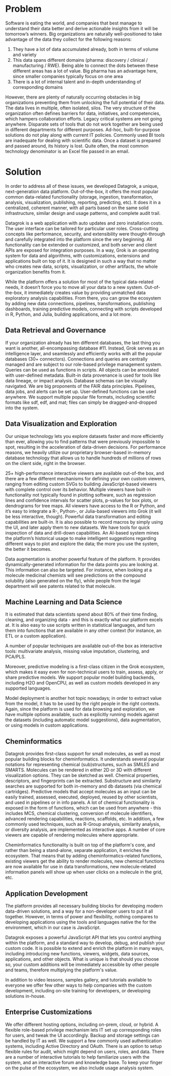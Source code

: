 <!-- TITLE: Enterprise -->
<!-- SUBTITLE: -->

# Problem

Software is eating the world, and companies that best manage to understand their data better 
and derive actionable insights from it will be tomorrow’s winners. Big organizations are 
naturally well-positioned to take advantage of the data they collect for the following reasons:

1. They have a lot of data accumulated already, both in terms of volume and variety
2. This data spans different domains (pharma: discovery / clinical / manufacturing / RWE). 
   Being able to connect the dots between these different areas has a lot of value. Big 
   pharma has an advantage here, since smaller companies typically focus on one area
3. There is a lot of internal talent and in-depth understanding of corresponding domains

However, there are plenty of naturally occurring obstacles in big organizations preventing 
them from unlocking the full potential of their data. The data lives in multiple, often isolated, 
silos. The very structure of the organization often defines barriers for data, initiatives, 
and competencies, which hampers collaboration efforts. Legacy critical systems are not going 
anywhere. Disparate sets of tools that do not work together are being used in different 
departments for different purposes. Ad-hoc, built-for-purpose solutions do not play along 
with current IT policies. Commonly used BI tools are inadequate for dealing with scientific data. 
Once a dataset is prepared and passed around, its history is lost. Quite often, the most common 
technology denominator is an Excel file passed in an email.

# Solution

In order to address all of these issues, we developed Datagrok, a unique, next-generation data 
platform. Out-of-the-box, it offers the most popular common data-related functionality (storage, ingestion, 
transformation, analysis, visualization, publishing, reporting, predicting, etc). It does it in 
a centralized, coherent manner, with all parts based on the same solid infrastructure, 
similar design and usage patterns, and complete audit trail. 

Datagrok is a web application with auto updates and zero installation costs. The user interface 
can be tailored for particular user roles. 
Cross-cutting concepts like performance, security, and extensibility were thought-through
and carefully integrated into the platform since the very beginning. 
All functionality can be extended or customized, and both server and client 
APIs are exposed for integration purposes. In a way, Grok is an operating system for data 
and algorithms, with customizations, extensions and applications built on top of it. It is 
designed in such a way that no matter who creates new data, scripts, visualization, or other 
artifacts, the whole organization benefits from it.

While the platform offers a solution for most of the typical data-related needs, it doesn’t force you 
to move all your data to a new system. Out-of-the-box, it immediately creates value by providing unmatched data 
exploratory analysis capabilities. From there, you can grow the ecosystem by adding new data 
connections, pipelines, transformations, publishing dashboards, training predictive models, 
connecting with scripts developed in R, Python, and Julia, building applications, and a lot more. 

## Data Retrieval and Governance

If your organization already has ten different databases, the last thing you want is another, 
all-encompassing database #11. Instead, Grok serves as an intelligence layer, and seamlessly 
and efficiently works with all the popular databases (30+ connectors). Connections and queries are 
centrally managed and are subject to our role-based privilege management system. Queries can be 
used as functions in scripts. All objects can be annotated with user-defined metadata. Built-in 
data provenance is used for tools like data lineage, or impact analysis. Database schemas can 
be visually navigated. We are big proponents of the FAIR data principles. Pipelines, data jobs, 
and alerts can be set up. User-defined functions can be used anywhere. We support multiple 
popular file formats, including scientific formats like sdf, edf, and mat; files can simply be 
dragged-and-dropped into the system.

## Data Visualization and Exploration

Our unique technology lets you explore datasets faster and more efficiently than ever, allowing
you to find patterns that were previously impossible to spot, resulting in the acceleration of 
data-driven decisions. For performance reasons, we heavily utilize our proprietary browser-based 
in-memory database technology that allows us to handle hundreds of millions of rows on the
client side, right in the browser.
 
25+ high-performance interactive viewers are available out-of-the box, and there are a few different 
mechanisms for defining your own custom viewers, ranging from editing custom SVGs to building 
JavaScript-based viewers with complete control over its behavior. Multiple viewers have built-in 
functionality not typically found in plotting software, such as regression lines and confidence 
intervals for scatter plots, p-values for box plots, or dendrograms for tree maps. All viewers 
have access to the R or Python, and it’s easy to integrate a R-, Python-, or Julia-based viewers 
into Grok (it will be less interactive, though). Powerful data transformation and editing 
capabilities are built-in. It is also possible to record macros by simply using the UI, and 
later apply them to new datasets. We have tools for quick inspection of data and drill-down 
capabilities. An AI-based system mines the platform’s historical usage to make intelligent 
suggestions regarding different ways to plot and explore the data; the more you use the system, 
the better it becomes.

Data augmentation is another powerful feature of the platform. It provides dynamically-generated
information for the data points you are looking at. This information can also be targeted. 
For instance, when looking at a molecule medicinal chemists will see predictions on the 
compound solubility (also generated on the fly), while people from the legal department will 
see patents related to that molecule. 
 
## Machine Learning and Data Science

It is estimated that data scientists spend about 80% of their time finding, cleaning, and 
organizing data - and this is exactly what our platform excels at. It is also easy to use scripts 
written in statistical languages, and turn them into functions that are available in any other
context (for instance, an ETL or a custom application).

A number of popular techniques are available out-of-the box as interactive tools: multivariate 
analysis, missing value imputation, clustering, and PCA/PLS.

Moreover, predictive modeling is a first-class citizen in the Grok ecosystem, which makes it easy 
even for non-technical users to train, assess, apply, or share predictive models. We support 
popular model building backends, including H2O and OpenCPU, as well as custom models developed in any 
supported languages.

Model deployment is another hot topic nowadays; in order to extract value from the model, it has 
to be used by the right people in the right contexts. Again, since the platform is used for data 
browsing and exploration, we have multiple options available, such as explicitly running models 
against the datasets (including automatic model suggestions), data augmentation, or using models 
in custom applications.

## Cheminformatics

Datagrok provides first-class support for small molecules, as well as most popular building 
blocks for cheminformatics. It understands several popular notations for representing chemical 
(sub)structures, such as SMILES and SMARTS. Molecules can be rendered in either 2D or 3D with 
different visualization options. They can be sketched as well. Chemical properties, descriptors, 
and fingerprints can be extracted. Substructure and similarity searches are supported for both 
in-memory and db datasets (via chemical cartridges). Predictive models that accept molecules 
as an input can be easily trained, assessed, executed, deployed, reused by other scientists, 
and used in pipelines or in info panels. A lot of chemical functionality is exposed in the 
form of functions, which can be used from anywhere - this includes MCS, chemical clustering, 
conversion of molecule identifiers, advanced rendering capabilities, reactions, scaffolds, etc. 
In addition, a few commonly used techniques, such as R-Group analysis, similarity analysis, or diversity 
analysis, are implemented as interactive apps. A number of core viewers are capable of 
rendering molecules where appropriate.

Cheminformatics functionality is built on top of the platform's core, and rather than being a 
stand-alone, separate application, it enriches the ecosystem. That means that by adding
cheminformatics-related functions, existing viewers get the ability to render molecules, 
new chemical functions are now available for use in data transformations, 
new molecule-related information panels will show up when user clicks on a 
molecule in the grid, etc.

## Application Development

The platform provides all necessary building blocks for developing modern data-driven
solutions, and a way for a non-developer users to put it all together. However, in terms
of power and flexibility, nothing compares to developing applications using the tools 
and languages native the for the environment, which in our case is JavaScript.

Datagrok exposes a powerful JavaScript API that lets you control anything within the platform, and
a standard way to develop, debug, and publish your custom code. It is possible to
extend and enrich the platform in many ways, including introducing new functions, viewers, 
widgets, data sources, applications, and other objects. What is unique is that should you choose so,
your custom additions will be immediately accessible by other people and teams, therefore
multiplying the platform's value.

In addition to video lessons, samples gallery, and tutorials available to everyone 
we offer few other ways to help companies with the custom development, including 
on-site training for developers, or developing solutions in-house.  

## Enterprise Customizations

We offer different hosting options, including on-prem, cloud, or hybrid. A flexible role-based 
privilege mechanism lets IT set up corresponding roles for users, and tweak the UI accordingly. 
Backup and storage settings can be handled by IT as well. We support a few commonly used 
authentication systems, including Active Directory and OAuth. There is an option to setup 
flexible rules for audit, which might depend on users, roles, and data. There are a number of 
interactive tutorials to help familiarize users with the system, and an interactive forum 
and knowledge base. To keep your finger on the pulse of the ecosystem, we also include usage 
analysis system.
